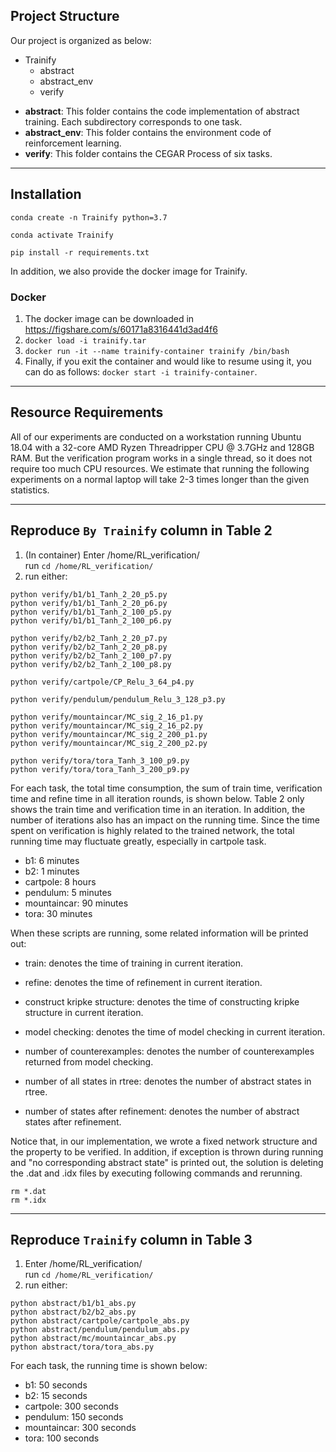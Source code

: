 ## Project Structure
Our project is organized as below:  
+ Trainify
    + abstract
    + abstract_env
    + verify 

- **abstract**: This folder contains the code implementation of abstract training. Each subdirectory corresponds to one task.
- **abstract_env**: This folder contains the environment code of reinforcement learning.
- **verify**: This folder contains the CEGAR Process of six tasks.
  
------------
## Installation
```
conda create -n Trainify python=3.7

conda activate Trainify

pip install -r requirements.txt
```

In addition, we also provide the docker image for Trainify.
### Docker
1. The docker image can be downloaded in https://figshare.com/s/60171a8316441d3ad4f6
2. `docker load -i trainify.tar`
3. `docker run -it --name trainify-container trainify /bin/bash`
4. Finally, if you exit the container and would like to resume using it, you can do as follows: `docker start -i trainify-container`.

------------

## Resource Requirements

All of our experiments are conducted on a workstation running Ubuntu 18.04 with a 32-core AMD Ryzen Threadripper CPU @ 3.7GHz and 128GB RAM.
But the verification program works in a single thread, so it does not require too much CPU resources. We estimate that running the following experiments on a normal laptop will take 2-3 times longer than the given statistics.

------------

## Reproduce `By Trainify` column in Table 2
1. (In container) Enter /home/RL_verification/  
run `cd /home/RL_verification/`
2. run either: 
```
python verify/b1/b1_Tanh_2_20_p5.py
python verify/b1/b1_Tanh_2_20_p6.py
python verify/b1/b1_Tanh_2_100_p5.py
python verify/b1/b1_Tanh_2_100_p6.py

python verify/b2/b2_Tanh_2_20_p7.py
python verify/b2/b2_Tanh_2_20_p8.py
python verify/b2/b2_Tanh_2_100_p7.py
python verify/b2/b2_Tanh_2_100_p8.py

python verify/cartpole/CP_Relu_3_64_p4.py

python verify/pendulum/pendulum_Relu_3_128_p3.py

python verify/mountaincar/MC_sig_2_16_p1.py
python verify/mountaincar/MC_sig_2_16_p2.py
python verify/mountaincar/MC_sig_2_200_p1.py
python verify/mountaincar/MC_sig_2_200_p2.py

python verify/tora/tora_Tanh_3_100_p9.py
python verify/tora/tora_Tanh_3_200_p9.py
```
For each task, the total time consumption, the sum of train time, verification time and refine time in all iteration rounds, is shown below. Table 2 only shows the train time and verification time in an iteration.  In addition, the number of iterations also has an impact on the running time. Since the time spent on verification is highly related to the trained network, the total running time may fluctuate greatly, especially in cartpole task.
- b1: 6 minutes
- b2: 1 minutes
- cartpole: 8 hours
- pendulum: 5 minutes
- mountaincar: 90 minutes
- tora: 30 minutes

When these scripts are running, some related information will be printed out:
+ train: denotes the time of training in current iteration.
+ refine: denotes the time of refinement in current iteration.
+ construct kripke structure: denotes the time of constructing kripke structure in current iteration.
+ model checking: denotes the time of model checking in current iteration.

+ number of counterexamples: denotes the number of counterexamples returned from model checking.
+ number of all states in rtree: denotes the number of abstract states in rtree.
+ number of states after refinement: denotes the number of abstract states after refinement.


Notice that, in our implementation, we wrote a fixed network structure and the property to be verified.
In addition, if exception is thrown during running and "no corresponding abstract state" is printed
out, the solution is deleting the .dat and .idx files by executing following commands and rerunning.
```
rm *.dat
rm *.idx
```

------------

## Reproduce `Trainify` column in Table 3
1. Enter /home/RL_verification/  
run `cd /home/RL_verification/`  
2. run either:
```
python abstract/b1/b1_abs.py
python abstract/b2/b2_abs.py
python abstract/cartpole/cartpole_abs.py
python abstract/pendulum/pendulum_abs.py
python abstract/mc/mountaincar_abs.py
python abstract/tora/tora_abs.py
```
For each task, the running time is shown below:
- b1: 50 seconds
- b2: 15 seconds
- cartpole: 300 seconds
- pendulum: 150 seconds
- mountaincar: 300 seconds
- tora: 100 seconds

